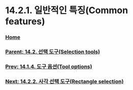 # 14.2.1. 일반적인 특징(Common features)

### [Home](./00-home.md)
### [Parent: 14.2. 선택 도구(Selection tools)](./14-02-00-selection-tools.md)
### [Prev: 14.1.4. 도구 옵션(Tool options)](./14-01-04-00-tool-options.md)
### [Next: 14.2.2. 사각 선택 도구(Rectangle selection)](./14-02-02-rectangle-selection.md)
